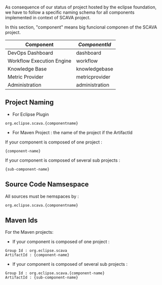 As consequence of our status of project hosted by the eclipse foundation, we have to follow a specific naming schema for all components implemented in context of SCAVA project.

In this section, "component" means big funcional componen of the SCAVA project.

Component    | _ComponentId_
------------ | -------------
DevOps Dashboard | dashboard
Workflow Execution Engine | workflow
Knowledge Base | knowledgebase
Metric Provider | metricprovider
Administration | administration

## Project Naming

* For Eclipse Plugin 

```
org.eclipse.scava.{componentname}
```

* For Maven Project : the name of the project if the ArtifactId

If your component is composed of one project :
```
{component-name}
```

If your component is composed of several sub projects :
```
{sub-component-name}
 ```

## Source Code Namsespace
All sources must be nemspaces by : 
```
org.eclipse.scava.{componentname}
```

## Maven Ids
For  the Maven projects:

* If your component is composed of one project : 
``` 
Group Id : org.eclipse.scava
ArtifactId : {component-name}
```

* If your component is composed of several sub projects : 
``` 
Group Id : org.eclipse.scava.{component-name}
ArtifactId : {sub-component-name}
```